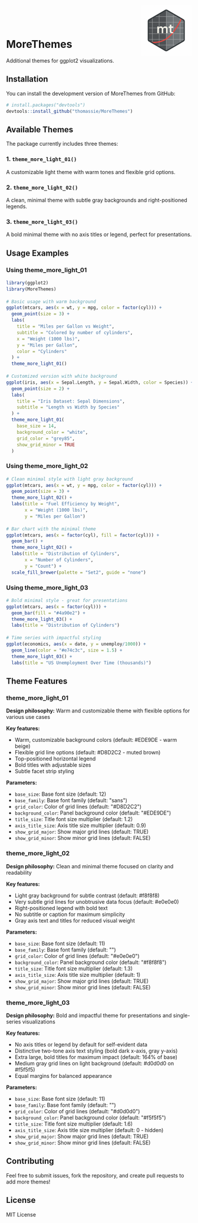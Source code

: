 <img src="/assets/MoreThemes_HexLogo_QuicksandRegular400.png" align="right" height="139"/><br><br><br>

# MoreThemes

Additional themes for ggplot2 visualizations.

## Installation

You can install the development version of MoreThemes from GitHub:
```r
# install.packages("devtools")
devtools::install_github("thomassie/MoreThemes")
```
## Available Themes

The package currently includes three themes:

### 1. `theme_more_light_01()`
A customizable light theme with warm tones and flexible grid options.

### 2. `theme_more_light_02()`
A clean, minimal theme with subtle gray backgrounds and right-positioned legends.

### 3. `theme_more_light_03()`
A bold minimal theme with no axis titles or legend, perfect for presentations.

## Usage Examples

### Using theme_more_light_01
```r
library(ggplot2)
library(MoreThemes)

# Basic usage with warm background
ggplot(mtcars, aes(x = wt, y = mpg, color = factor(cyl))) +
  geom_point(size = 3) +
  labs(
    title = "Miles per Gallon vs Weight",
    subtitle = "Colored by number of cylinders",
    x = "Weight (1000 lbs)",
    y = "Miles per Gallon",
    color = "Cylinders"
  ) +
  theme_more_light_01()

# Customized version with white background
ggplot(iris, aes(x = Sepal.Length, y = Sepal.Width, color = Species)) +
  geom_point(size = 2) +
  labs(
    title = "Iris Dataset: Sepal Dimensions",
    subtitle = "Length vs Width by Species"
  ) +
  theme_more_light_01(
    base_size = 14,
    background_color = "white",
    grid_color = "grey85",
    show_grid_minor = TRUE
  )
```

### Using theme_more_light_02
```r
# Clean minimal style with light gray background
ggplot(mtcars, aes(x = wt, y = mpg, color = factor(cyl))) +
  geom_point(size = 3) +
  theme_more_light_02() +
  labs(title = "Fuel Efficiency by Weight",
       x = "Weight (1000 lbs)",
       y = "Miles per Gallon")

# Bar chart with the minimal theme
ggplot(mtcars, aes(x = factor(cyl), fill = factor(cyl))) +
  geom_bar() +
  theme_more_light_02() +
  labs(title = "Distribution of Cylinders",
       x = "Number of Cylinders",
       y = "Count") +
  scale_fill_brewer(palette = "Set2", guide = "none")
```

### Using theme_more_light_03
```r
# Bold minimal style - great for presentations
ggplot(mtcars, aes(x = factor(cyl))) +
  geom_bar(fill = "#4a90e2") +
  theme_more_light_03() +
  labs(title = "Distribution of Cylinders")

# Time series with impactful styling
ggplot(economics, aes(x = date, y = unemploy/1000)) +
  geom_line(color = "#e74c3c", size = 1.5) +
  theme_more_light_03() +
  labs(title = "US Unemployment Over Time (thousands)")
```

## Theme Features

### theme_more_light_01
**Design philosophy:** Warm and customizable theme with flexible options for various use cases

**Key features:**
- Warm, customizable background colors (default: #EDE9DE - warm beige)
- Flexible grid line options (default: #D8D2C2 - muted brown)
- Top-positioned horizontal legend
- Bold titles with adjustable sizes
- Subtle facet strip styling

**Parameters:**
- `base_size`: Base font size (default: 12)
- `base_family`: Base font family (default: "sans")
- `grid_color`: Color of grid lines (default: "#D8D2C2")
- `background_color`: Panel background color (default: "#EDE9DE")
- `title_size`: Title font size multiplier (default: 1.2)
- `axis_title_size`: Axis title size multiplier (default: 0.9)
- `show_grid_major`: Show major grid lines (default: TRUE)
- `show_grid_minor`: Show minor grid lines (default: FALSE)

### theme_more_light_02
**Design philosophy:** Clean and minimal theme focused on clarity and readability

**Key features:**
- Light gray background for subtle contrast (default: #f8f8f8)
- Very subtle grid lines for unobtrusive data focus (default: #e0e0e0)
- Right-positioned legend with bold text
- No subtitle or caption for maximum simplicity
- Gray axis text and titles for reduced visual weight

**Parameters:**
- `base_size`: Base font size (default: 11)
- `base_family`: Base font family (default: "")
- `grid_color`: Color of grid lines (default: "#e0e0e0")
- `background_color`: Panel background color (default: "#f8f8f8")
- `title_size`: Title font size multiplier (default: 1.3)
- `axis_title_size`: Axis title size multiplier (default: 1)
- `show_grid_major`: Show major grid lines (default: TRUE)
- `show_grid_minor`: Show minor grid lines (default: FALSE)

### theme_more_light_03
**Design philosophy:** Bold and impactful theme for presentations and single-series visualizations

**Key features:**
- No axis titles or legend by default for self-evident data
- Distinctive two-tone axis text styling (bold dark x-axis, gray y-axis)
- Extra large, bold titles for maximum impact (default: 164% of base)
- Medium gray grid lines on light background (default: #d0d0d0 on #f5f5f5)
- Equal margins for balanced appearance

**Parameters:**
- `base_size`: Base font size (default: 11)
- `base_family`: Base font family (default: "")
- `grid_color`: Color of grid lines (default: "#d0d0d0")
- `background_color`: Panel background color (default: "#f5f5f5")
- `title_size`: Title font size multiplier (default: 1.6)
- `axis_title_size`: Axis title size multiplier (default: 0 - hidden)
- `show_grid_major`: Show major grid lines (default: TRUE)
- `show_grid_minor`: Show minor grid lines (default: FALSE)

## Contributing
Feel free to submit issues, fork the repository, and create pull requests to add more themes!

## License
MIT License
